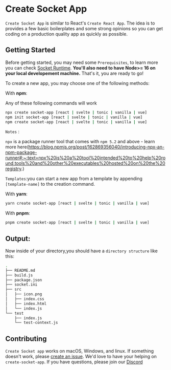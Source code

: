 
# Create Socket App 

`Create Socket App` is similar to React's `Create React App`. The idea is to provides a
few basic boilerplates and some strong opinions so you can get coding on a
production quality app as quickly as possible.

## Getting Started 

Before getting started, you may need some `Prerequisites`, to learn more you can check
[Socket Runtime](https://sockets.sh/).
**You'll also need to have Node>= 16 on your local developement machine.**
That's it, you are ready to go!

To create a new app, you may choose one of the following methods: 

With **npm**:

Any of these following commands will work
```bash
npx create socket-app [react | svelte | tonic | vanilla | vue]
npm init socket-app [react | svelte | tonic | vanilla | vue]
npm create socket-app [react | svelte | tonic | vanilla | vue]

```

`Notes` : 

`npx` is a package runner tool that comes with `npm 5.2` and above - learn more here(https://blog.npmjs.org/post/162869356040/introducing-npx-an-npm-package-runner#:~:text=npx%20is%20a%20tool%20intended%20to%20help%20round,tools%20and%20other%20executables%20hosted%20on%20the%20registry.)

`Templates`:you can start a new app from a template by appending `[template-name]` to the creation command.

<!-- I was thinking ,it will be nice to add a video tutorial or screenshoots for each command and option. -->

With **yarn**:
```bash
yarn create socket-app [react | svelte | tonic | vanilla | vue]
```

With **pnpm**:
```bash
pnpm create socket-app [react | svelte | tonic | vanilla | vue]
```

## Output:

Now inside of your directory,you should have a `directory structure` like this:

```bash
.
├── README.md
├── build.js
├── package.json
├── socket.ini
├── src
│   ├── icon.png
│   ├── index.css
│   ├── index.html
│   └── index.js
└── test
    ├── index.js
    └── test-context.js
```

## Contributing 

`Create Socket app` works on macOS, Windows, and linux.
If something doesn't work, please [create an issue](https://github.com/socketsupply/create-socket-app).
We'd love to have your helping on `create-socket-app`.
If you have questions, please join our [Discord](https://discord.com/channels/775715380089716778/1062402105794625707)
